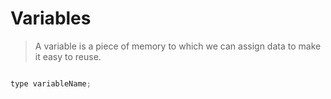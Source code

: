# Variables

> A variable is a piece of memory to which we can assign data to make it easy to reuse.


```java

type variableName;
```